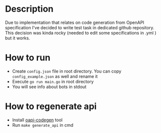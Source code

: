 # Description
Due to implementation that relates on code generation from OpenAPI specification 
I've decided to write test task in dedicated github repository. This decision was kinda rocky 
(needed to edit some specifications in .yml ) but it works.

# How to run
- Create `config.json` file in root directory. You can copy `config_example.json` as well and rename it
- Execute `go run main.go` in root directory
- You will see info about bots in stdout

# How to regenerate api
- Install [oapi-codegen](https://github.com/deepmap/oapi-codegen) tool
- Run `make generate_api` in cmd
